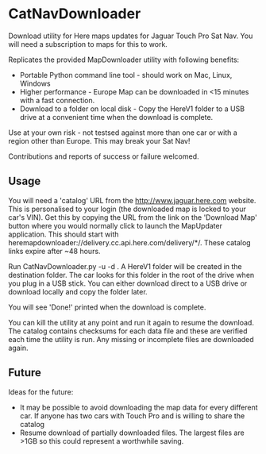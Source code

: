 # CatNavDownloader

Download utility for Here maps updates for Jaguar Touch Pro Sat Nav. You will need a subscription to maps for this to work.

Replicates the provided MapDownloader utility with following benefits:
 * Portable Python command line tool - should work on Mac, Linux, Windows
 * Higher performance - Europe Map can be downloaded in <15 minutes with a fast connection.
 * Download to a folder on local disk - Copy the HereV1 folder to a USB drive at a convenient time when the download is complete.

Use at your own risk - not testsed against more than one car or with a region other than Europe. This may break your Sat Nav!

Contributions and reports of success or failure welcomed.

## Usage

You will need a 'catalog' URL from the http://www.jaguar.here.com website. This is personalised to your login (the downloaded map is locked to your car's VIN). Get this by copying the URL from the link on the 'Download Map' button where you would normally click to launch the MapUpdater application. This should start with heremapdownloader://delivery.cc.api.here.com/delivery/*/. These catalog links expire after ~48 hours.

Run CatNavDownloader.py -u <the catalog URL> -d <destination folder>. A HereV1 folder will be created in the destination folder. The car looks for this folder in the root of the drive when you plug in a USB stick. You can either download direct to a USB drive or download locally and copy the folder later.
  
You will see 'Done!' printed when the download is complete.
  
You can kill the utility at any point and run it again to resume the download. The catalog contains checksums for each data file and these are verified each time the utility is run. Any missing or incomplete files are downloaded again. 

## Future

Ideas for the future:
 * It may be possible to avoid downloading the map data for every different car. If anyone has two cars with Touch Pro and is willing to share the catalog
 * Resume download of partially downloaded files. The largest files are >1GB so this could represent a worthwhile saving.

